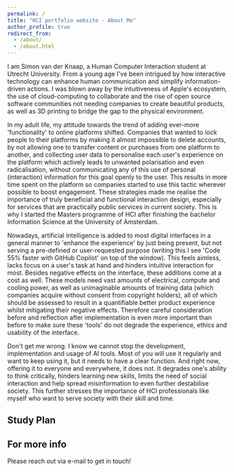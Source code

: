 ```yaml
---
permalink: /
title: "HCI portfolio website - About Me"
author_profile: true
redirect_from: 
  - /about/
  - /about.html
---
```


I am Simon van der Knaap, a Human Computer Interaction student at Utrecht University. From a young age I've been intrigued by how interactive technology can enhance human communication and simplify information-driven actions. I was blown away by the intuitiveness of Apple's ecosystem, the use of cloud-computing to collaborate and the rise of open source software communities not needing companies to create beautiful products, as well as 3D printing to bridge the gap to the physical environment.

In my adult life, my attitude towards the trend of adding ever-more 'functionality' to online platforms shifted. Companies that wanted to lock people to their platforms by making it almost impossible to delete accounts, by not allowing one to transfer content or purchases from one platform to another, and collecting user data to personalise each user's experience on the platform which actively leads to unwanted polarisation and even radicalisation, without communicating any of this use of personal (interaction) information for this goal openly to the user. This results in more time spent on the platform so companies started to use this tactic wherever possible to boost engagement.
These strategies made me realise the importance of truly beneficial and functional interaction design, especially for services that are practically public services in current society. This is why I started the Masters programme of HCI after finishing the bachelor Information Science at the University of Amsterdam. 

Nowadays, artificial intelligence is added to most digital interfaces in a general manner to 'enhance the experience' by just being present, but not serving a pre-defined or user-requested purpose (writing this I see 'Code 55% faster with GitHub Copilot' on top of the window). This feels aimless, lacks focus on a user's task at hand and hinders intuitive interaction for most. Besides negative effects on the interface, these additions come at a cost as well. These models need vast amounts of electrical, compute and cooling power, as well as unimaginable amounts of training data (which companies acquire without consent from copyright holders), all of which should be assessed to result in a quantifiable better product experience whilst mitigating their negative effects. Therefore careful consideration before and reflection after implementation is even more important than before to make sure these 'tools' do not degrade the experience, ethics and usability of the interface.

Don't get me wrong. I know we cannot stop the development, implementation and usage of AI tools. Most of you will use it regularly and want to keep using it, but it needs to have a clear function. And right now, offering it to everyone and everywhere, it does not. It degrades one's ability to think critically, hinders learning new skills, limits the need of social interaction and help spread misinformation to even further destabilise society. This further stresses the importance of HCI professionals like myself who want to serve society with their skill and time.

Study Plan
------


For more info
------
Please reach out via e-mail to get in touch!
